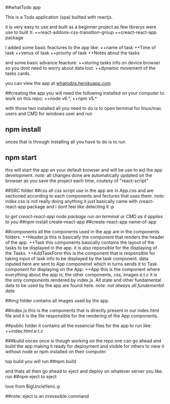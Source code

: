 ##whatTodo app

This is a Todo application (spa) builted with reactjs.

it is very easy to use and built as a beginner project as few librarys were use to built it:
++react-addons-css-transition-group
++creact-react-app package 

I added some basic feactures to the app like:
++name of task 
++Time of task 
++venus of task
++prioirty of task 
++Notes about the tasks

and some basic advance feacture:
++storing tasks info on device browser so you dont need to worry about data lost.
++dynamic movement of the tasks cards.

you can view the app at [whatodos.herokuapp.com](https://whatodos.herokuapp.com) 

##creating the app 
you will need the following installed on your computer to work on this repo:
++node v6.^,
++npm v5.^

with those two installed all you need to do is to open terminal for linux/mac users and CMD for windows user and run
## npm install

onces that is through installing all you have to do is to run
## npm start

this will start the app on your default browser and will be use to aid the app development.
*note:*
all changes done are automatically updated on the browser as you save the project each time, coutesy of "react-script"

##SRC folder
##css
all css script use in the app are in App.css and are sectioned according to each components and fectures that uses them.
*note:* 
index.css is not really doing anything it just basically came with creact-react-app package and i dont feel like delecting it :p

*to get creact-react-app node package* 
*run on terminal or CMD as it applies to you*
##npm install create-react-app
##create-react-app name-of-app

##components
all the components used in the app are in the components folders.
++Header.js
this is basically the component that renders the header of the app.
++Task
this components basically contains the layout of the tasks to be displayed in the app.
it is also reponsible for the displaying of the Tasks.
++AddTaskForm
this is the component that is responsible for taking input of task info to be displayed by the task component.
data inputed here are sent to App componenet which in turns sends it to Task component for displaying on the App.
++App
this is the component where everything about the app is;
the other components, css, images e.t.c
it is the only components rendered by index.js.
All state and other fundamental data to be used by the app are found here.
*note: not always all fundemental date*

##img folder 
contains all images used by the app.

##index.js
this is the components that is directly present in our index.html file and it is the file responsible for the rendering of the App components.

##public folder
it contains all the essencial files for the app to run like:
++index.html.e.t.c

###bulid
onces once is though working on the repo one can go ahead and build the app making it ready for deployment and visible for others to view it without node or npm installed on their computer.

top bulid you will run
##npm build

and thats all then go ahead to eject and deploy on whatever server you like.
run 
##npm eject 
to eject

love from BigUncleYemi.:p

##note: eject is an irrevesible command 
